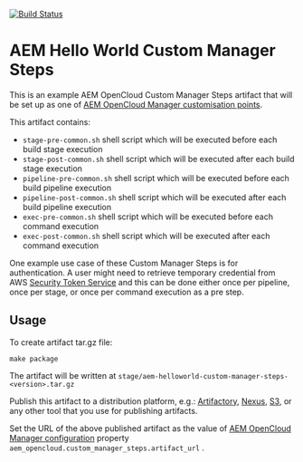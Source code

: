 [![Build Status](https://github.com/shinesolutions/aem-helloworld-custom-manager-steps/workflows/CI/badge.svg)](https://github.com/shinesolutions/aem-helloworld-custom-manager-steps/actions?query=workflow%3ACI)

# AEM Hello World Custom Manager Steps

This is an example AEM OpenCloud Custom Manager Steps artifact that will be set up as one of [AEM OpenCloud Manager customisation points](https://github.com/shinesolutions/aem-aws-stack-builder/blob/master/docs/customisation-points.md#custom-stack-provisioner).

This artifact contains:
* `stage-pre-common.sh` shell script which will be executed before each build stage execution
* `stage-post-common.sh` shell script which will be executed after each build stage execution
* `pipeline-pre-common.sh` shell script which will be executed before each build pipeline execution
* `pipeline-post-common.sh` shell script which will be executed after each build pipeline execution
* `exec-pre-common.sh` shell script which will be executed before each command execution
* `exec-post-common.sh` shell script which will be executed after each command execution

One example use case of these Custom Manager Steps is for authentication. A user might need to retrieve temporary credential from AWS [Security Token Service](https://docs.aws.amazon.com/STS/latest/APIReference/Welcome.html) and this can be done either once per pipeline, once per stage, or once per command execution as a pre step.

## Usage

To create artifact tar.gz file:

    make package

The artifact will be written at `stage/aem-helloworld-custom-manager-steps-<version>.tar.gz`

Publish this artifact to a distribution platform, e.g.: [Artifactory](https://jfrog.com/artifactory/), [Nexus](https://www.sonatype.com/nexus-repository-sonatype), [S3](https://aws.amazon.com/s3/), or any other tool that you use for publishing artifacts.

Set the URL of the above published artifact as the value of [AEM OpenCloud Manager configuration](https://github.com/shinesolutions/aem-opencloud-manager/blob/master/docs/configuration.md) property `aem_opencloud.custom_manager_steps.artifact_url` .
